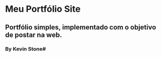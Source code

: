 # Meu Portfólio Site

## Portfólio simples, implementado com o objetivo de postar na web.

### By Kevin Stone#
